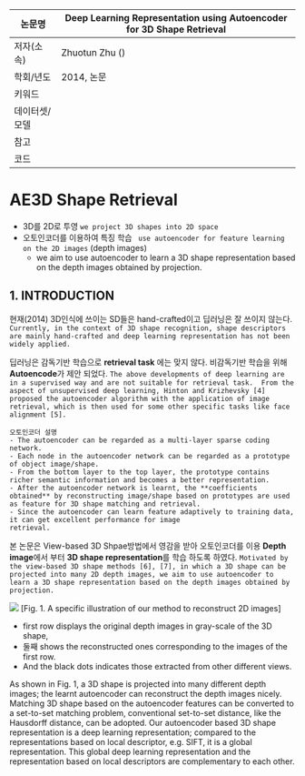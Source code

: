 | 논문명 | Deep Learning Representation using Autoencoder for 3D Shape Retrieval |
| --- | --- |
| 저자(소속) | Zhuotun Zhu () |
| 학회/년도 | 2014, 논문 |
| 키워드 | |
| 데이터셋/모델 | |
| 참고 | |
| 코드 | |

# AE3D Shape Retrieval

- 3D를 2D로 투영 `we project 3D shapes into 2D space` 
- 오토인코더를 이용하여 특징 학습 ` use autoencoder for feature learning on the 2D images` (depth images)
	-  we aim to use autoencoder to learn a 3D shape representation based on the depth images obtained by projection.

## 1. INTRODUCTION

현재(2014) 3D인식에 쓰이는 SD들은 hand-crafted이고 딥러닝은 잘 쓰이지 않는다. `Currently, in the context of 3D shape recognition, shape descriptors are mainly hand-crafted and deep learning representation has not been widely applied.`

딥러닝은 감독기반 학습으로 **retrieval task** 에는 맞지 않다. 비감독기반 학습을 위해 **Autoencode**가 제안 되었다. `The above developments of deep learning are in a supervised way and are not suitable for retrieval task.  From the aspect of unsupervised deep learning, Hinton and Krizhevsky [4] proposed the autoencoder algorithm with the application of image retrieval, which is then used for some other specific tasks like face alignment [5].`

```
오토인코더 설명 
- The autoencoder can be regarded as a multi-layer sparse coding network. 
- Each node in the autoencoder network can be regarded as a prototype of object image/shape. 
- From the bottom layer to the top layer, the prototype contains richer semantic information and becomes a better representation. 
- After the autoencoder network is learnt, the **coefficients obtained** by reconstructing image/shape based on prototypes are used as feature for 3D shape matching and retrieval. 
- Since the autoencoder can learn feature adaptively to training data, it can get excellent performance for image
retrieval.
```

본 논문은 View-based 3D Shpae방법에서 영감을 받아 오토인코더를 이용 **Depth image**에서 부터 **3D shape representation**를 학습 하도록 하였다. `Motivated by the view-based 3D shape methods [6], [7], in which a 3D shape can be projected into many 2D depth images, we aim to use autoencoder to learn a 3D shape representation based on the depth images obtained by projection.`


![](https://i.imgur.com/lfzJYCk.png)
[Fig. 1. A specific illustration of our method to reconstruct 2D images]
- first row displays the original depth images in gray-scale of the 3D shape, 
- 둘째  shows the reconstructed ones corresponding to the images of the first row. 
- And the black dots indicates those extracted from other different views.



As shown in Fig. 1, a 3D shape is projected into many
different depth images; the learnt autoencoder can reconstruct
the depth images nicely. Matching 3D shape based on the
autoencoder features can be converted to a set-to-set matching
problem, conventional set-to-set distance, like the Hausdorff
distance, can be adopted. Our autoencoder based 3D shape
representation is a deep learning representation; compared to
the representations based on local descriptor, e.g. SIFT, it is a
global representation. This global deep learning representation
and the representation based on local descriptors are complementary
to each other.

<!--stackedit_data:
eyJoaXN0b3J5IjpbLTE1MTA1MDE0MjRdfQ==
-->